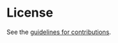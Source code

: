 # License

See the
[guidelines for contributions](https://github.com/gloinul/draft-ietf-avtcore-rtp-payload-registry/blob/main/CONTRIBUTING.md).
